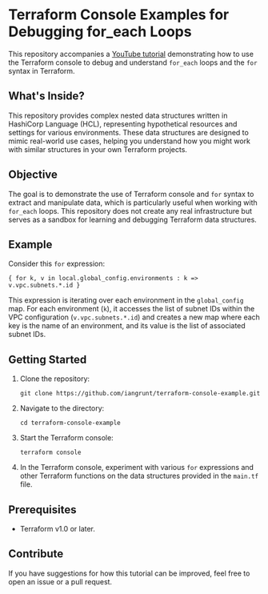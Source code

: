 # Terraform Console Examples for Debugging for_each Loops

This repository accompanies a [YouTube tutorial](https://youtu.be/71nsW_MRSbA) demonstrating how to use the Terraform console to debug and understand `for_each` loops and the `for` syntax in Terraform.

## What's Inside?

This repository provides complex nested data structures written in HashiCorp Language (HCL), representing hypothetical resources and settings for various environments. These data structures are designed to mimic real-world use cases, helping you understand how you might work with similar structures in your own Terraform projects.

## Objective

The goal is to demonstrate the use of Terraform console and `for` syntax to extract and manipulate data, which is particularly useful when working with `for_each` loops. This repository does not create any real infrastructure but serves as a sandbox for learning and debugging Terraform data structures.

## Example

Consider this `for` expression:

```hcl
{ for k, v in local.global_config.environments : k => v.vpc.subnets.*.id }
```

This expression is iterating over each environment in the `global_config` map. For each environment (`k`), it accesses the list of subnet IDs within the VPC configuration (`v.vpc.subnets.*.id`) and creates a new map where each key is the name of an environment, and its value is the list of associated subnet IDs.

## Getting Started

1. Clone the repository: 

    ```
    git clone https://github.com/iangrunt/terraform-console-example.git
    ```

2. Navigate to the directory: 

    ```
    cd terraform-console-example
    ```

3. Start the Terraform console:

    ```
    terraform console
    ```

4. In the Terraform console, experiment with various `for` expressions and other Terraform functions on the data structures provided in the `main.tf` file.

## Prerequisites

- Terraform v1.0 or later.

## Contribute

If you have suggestions for how this tutorial can be improved, feel free to open an issue or a pull request.
